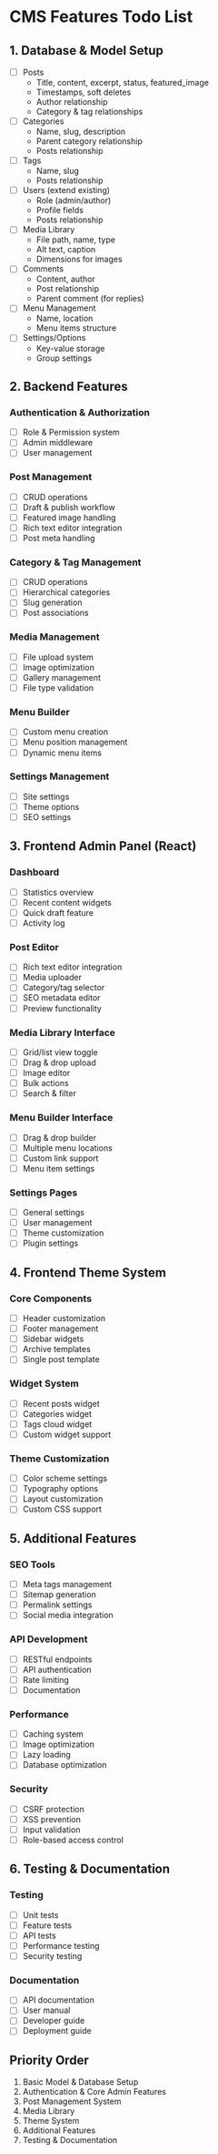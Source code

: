 # CMS Features Todo List

## 1. Database & Model Setup
- [ ] Posts
  - Title, content, excerpt, status, featured_image
  - Timestamps, soft deletes
  - Author relationship
  - Category & tag relationships
- [ ] Categories
  - Name, slug, description
  - Parent category relationship
  - Posts relationship
- [ ] Tags
  - Name, slug
  - Posts relationship
- [ ] Users (extend existing)
  - Role (admin/author)
  - Profile fields
  - Posts relationship
- [ ] Media Library
  - File path, name, type
  - Alt text, caption
  - Dimensions for images
- [ ] Comments
  - Content, author
  - Post relationship
  - Parent comment (for replies)
- [ ] Menu Management
  - Name, location
  - Menu items structure
- [ ] Settings/Options
  - Key-value storage
  - Group settings

## 2. Backend Features
### Authentication & Authorization
- [ ] Role & Permission system
- [ ] Admin middleware
- [ ] User management

### Post Management
- [ ] CRUD operations
- [ ] Draft & publish workflow
- [ ] Featured image handling
- [ ] Rich text editor integration
- [ ] Post meta handling

### Category & Tag Management
- [ ] CRUD operations
- [ ] Hierarchical categories
- [ ] Slug generation
- [ ] Post associations

### Media Management
- [ ] File upload system
- [ ] Image optimization
- [ ] Gallery management
- [ ] File type validation

### Menu Builder
- [ ] Custom menu creation
- [ ] Menu position management
- [ ] Dynamic menu items

### Settings Management
- [ ] Site settings
- [ ] Theme options
- [ ] SEO settings

## 3. Frontend Admin Panel (React)
### Dashboard
- [ ] Statistics overview
- [ ] Recent content widgets
- [ ] Quick draft feature
- [ ] Activity log

### Post Editor
- [ ] Rich text editor integration
- [ ] Media uploader
- [ ] Category/tag selector
- [ ] SEO metadata editor
- [ ] Preview functionality

### Media Library Interface
- [ ] Grid/list view toggle
- [ ] Drag & drop upload
- [ ] Image editor
- [ ] Bulk actions
- [ ] Search & filter

### Menu Builder Interface
- [ ] Drag & drop builder
- [ ] Multiple menu locations
- [ ] Custom link support
- [ ] Menu item settings

### Settings Pages
- [ ] General settings
- [ ] User management
- [ ] Theme customization
- [ ] Plugin settings

## 4. Frontend Theme System
### Core Components
- [ ] Header customization
- [ ] Footer management
- [ ] Sidebar widgets
- [ ] Archive templates
- [ ] Single post template

### Widget System
- [ ] Recent posts widget
- [ ] Categories widget
- [ ] Tags cloud widget
- [ ] Custom widget support

### Theme Customization
- [ ] Color scheme settings
- [ ] Typography options
- [ ] Layout customization
- [ ] Custom CSS support

## 5. Additional Features
### SEO Tools
- [ ] Meta tags management
- [ ] Sitemap generation
- [ ] Permalink settings
- [ ] Social media integration

### API Development
- [ ] RESTful endpoints
- [ ] API authentication
- [ ] Rate limiting
- [ ] Documentation

### Performance
- [ ] Caching system
- [ ] Image optimization
- [ ] Lazy loading
- [ ] Database optimization

### Security
- [ ] CSRF protection
- [ ] XSS prevention
- [ ] Input validation
- [ ] Role-based access control

## 6. Testing & Documentation
### Testing
- [ ] Unit tests
- [ ] Feature tests
- [ ] API tests
- [ ] Performance testing
- [ ] Security testing

### Documentation
- [ ] API documentation
- [ ] User manual
- [ ] Developer guide
- [ ] Deployment guide

## Priority Order
1. Basic Model & Database Setup
2. Authentication & Core Admin Features
3. Post Management System
4. Media Library
5. Theme System
6. Additional Features
7. Testing & Documentation